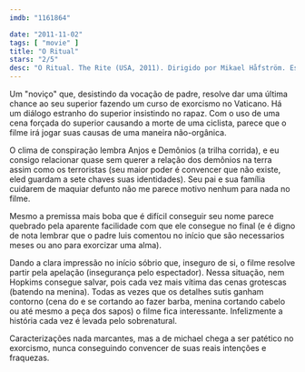 ```yaml
---
imdb: "1161864"

date: "2011-11-02"
tags: [ "movie" ]
title: "O Ritual"
stars: "2/5"
desc: "O Ritual. The Rite (USA, 2011). Dirigido por Mikael Håfström. Escrito por Michael Petroni, Matt Baglio. Com Anthony Hopkins, Colin O'Donoghue, Alice Braga, Ciarán Hinds, Toby Jones, Rutger Hauer, Marta Gastini, Maria Grazia Cucinotta, Arianna Veronesi."
---
```

Um "noviço" que, desistindo da vocação de padre, resolve dar uma última chance ao seu superior fazendo um curso de exorcismo no Vaticano. Há um diálogo estranho do superior insistindo no rapaz. Com o uso de uma cena forçada do superior causando a morte de uma ciclista, parece que o filme irá jogar suas causas de uma maneira não-orgânica.

O clima de conspiração lembra Anjos e Demônios (a trilha corrida), e eu consigo relacionar quase sem querer a relação dos demônios na terra assim como os terroristas (seu maior poder é convencer que não existe, eled guardam a sete chaves suas identidades). Seu pai e sua família cuidarem de maquiar defunto não me parece motivo nenhum para nada no filme.

Mesmo a premissa mais boba que é difícil conseguir seu nome parece quebrado pela aparente facilidade com que ele consegue no final (e é digno de nota lembrar que o padre luis comentou no início que são necessarios meses ou ano para exorcizar uma alma).

Dando a clara impressão no início sóbrio que, inseguro de si, o filme resolve partir pela apelação (insegurança pelo espectador). Nessa situação, nem Hopkims consegue salvar, pois cada vez mais vítima das cenas grotescas (batendo na menina). Todas as vezes que os detalhes sutis ganham contorno (cena do e se cortando ao fazer barba, menina cortando cabelo ou até mesmo a peça dos sapos) o filme fica interessante. Infelizmente a história cada vez é levada pelo sobrenatural.

Caracterizações nada marcantes, mas a de michael chega a ser patético no exorcismo, nunca conseguindo convencer de suas reais intenções e fraquezas.
